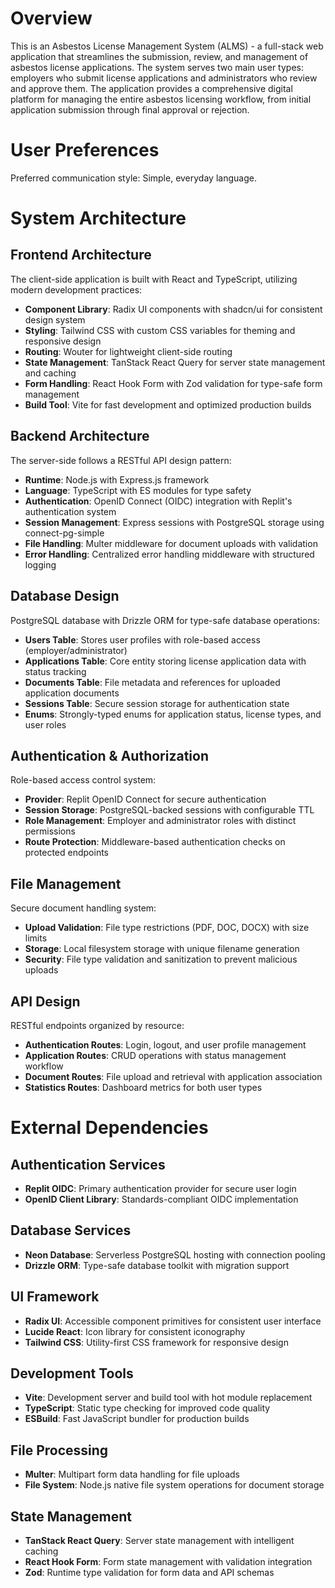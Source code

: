 # Overview

This is an Asbestos License Management System (ALMS) - a full-stack web application that streamlines the submission, review, and management of asbestos license applications. The system serves two main user types: employers who submit license applications and administrators who review and approve them. The application provides a comprehensive digital platform for managing the entire asbestos licensing workflow, from initial application submission through final approval or rejection.

# User Preferences

Preferred communication style: Simple, everyday language.

# System Architecture

## Frontend Architecture
The client-side application is built with React and TypeScript, utilizing modern development practices:
- **Component Library**: Radix UI components with shadcn/ui for consistent design system
- **Styling**: Tailwind CSS with custom CSS variables for theming and responsive design
- **Routing**: Wouter for lightweight client-side routing
- **State Management**: TanStack React Query for server state management and caching
- **Form Handling**: React Hook Form with Zod validation for type-safe form management
- **Build Tool**: Vite for fast development and optimized production builds

## Backend Architecture
The server-side follows a RESTful API design pattern:
- **Runtime**: Node.js with Express.js framework
- **Language**: TypeScript with ES modules for type safety
- **Authentication**: OpenID Connect (OIDC) integration with Replit's authentication system
- **Session Management**: Express sessions with PostgreSQL storage using connect-pg-simple
- **File Handling**: Multer middleware for document uploads with validation
- **Error Handling**: Centralized error handling middleware with structured logging

## Database Design
PostgreSQL database with Drizzle ORM for type-safe database operations:
- **Users Table**: Stores user profiles with role-based access (employer/administrator)
- **Applications Table**: Core entity storing license application data with status tracking
- **Documents Table**: File metadata and references for uploaded application documents
- **Sessions Table**: Secure session storage for authentication state
- **Enums**: Strongly-typed enums for application status, license types, and user roles

## Authentication & Authorization
Role-based access control system:
- **Provider**: Replit OpenID Connect for secure authentication
- **Session Storage**: PostgreSQL-backed sessions with configurable TTL
- **Role Management**: Employer and administrator roles with distinct permissions
- **Route Protection**: Middleware-based authentication checks on protected endpoints

## File Management
Secure document handling system:
- **Upload Validation**: File type restrictions (PDF, DOC, DOCX) with size limits
- **Storage**: Local filesystem storage with unique filename generation
- **Security**: File type validation and sanitization to prevent malicious uploads

## API Design
RESTful endpoints organized by resource:
- **Authentication Routes**: Login, logout, and user profile management
- **Application Routes**: CRUD operations with status management workflow
- **Document Routes**: File upload and retrieval with application association
- **Statistics Routes**: Dashboard metrics for both user types

# External Dependencies

## Authentication Services
- **Replit OIDC**: Primary authentication provider for secure user login
- **OpenID Client Library**: Standards-compliant OIDC implementation

## Database Services
- **Neon Database**: Serverless PostgreSQL hosting with connection pooling
- **Drizzle ORM**: Type-safe database toolkit with migration support

## UI Framework
- **Radix UI**: Accessible component primitives for consistent user interface
- **Lucide React**: Icon library for consistent iconography
- **Tailwind CSS**: Utility-first CSS framework for responsive design

## Development Tools
- **Vite**: Development server and build tool with hot module replacement
- **TypeScript**: Static type checking for improved code quality
- **ESBuild**: Fast JavaScript bundler for production builds

## File Processing
- **Multer**: Multipart form data handling for file uploads
- **File System**: Node.js native file system operations for document storage

## State Management
- **TanStack React Query**: Server state management with intelligent caching
- **React Hook Form**: Form state management with validation integration
- **Zod**: Runtime type validation for form data and API schemas